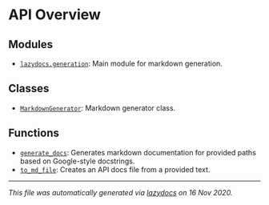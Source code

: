 
# API Overview

## Modules

- [`lazydocs.generation`](./lazydocs.generation.md#module-lazydocsgeneration): Main module for markdown generation.

## Classes

- [`MarkdownGenerator`](./lazydocs.generation.md#class-markdowngenerator): Markdown generator class.

## Functions

- [`generate_docs`](./lazydocs.generation.md#function-generate_docs): Generates markdown documentation for provided paths based on Google-style docstrings.
- [`to_md_file`](./lazydocs.generation.md#function-to_md_file): Creates an API docs file from a provided text.

---

_This file was automatically generated via [lazydocs](https://github.com/ml-tooling/lazydocs) on 16 Nov 2020._
